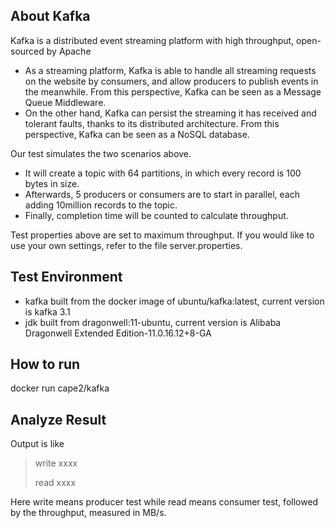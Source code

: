 ## About Kafka
Kafka is a distributed event streaming platform with high throughput, open-sourced by Apache
- As a streaming platform, Kafka is able to handle all streaming requests on the website by consumers, and allow producers to publish events in the meanwhile. From this perspective, Kafka can be seen as a Message Queue Middleware.
- On the other hand, Kafka can persist the streaming it has received and tolerant faults, thanks to its distributed architecture. From this perspective, Kafka can be seen as a NoSQL database.

Our test simulates the two scenarios above.
- It will create a topic with 64 partitions, in which every record is 100 bytes in size.
- Afterwards, 5 producers or consumers are to start in parallel, each adding 10million records to the topic.
- Finally, completion time will be counted to calculate throughput.

Test properties above are set to maximum throughput. If you would like to use your own settings, refer to 
the file server.properties.
## Test Environment
- kafka built from the docker image of ubuntu/kafka:latest, current version is kafka 3.1
- jdk built from dragonwell:11-ubuntu, current version is Alibaba Dragonwell Extended Edition-11.0.16.12+8-GA
## How to run
docker run cape2/kafka
## Analyze Result
Output is like
> write xxxx
>
> read xxxx

Here write means producer test while read means consumer test, followed by the throughput, measured in MB/s.


